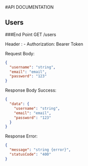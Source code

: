 #API DOCUMENTATION

## Users

###End Point
GET /users

Header : - Authorization: Bearer Token

Request Body:

```json
{
  "username": "string",
  "email": "email",
  "password": "123"
}
```

Response Body Success:

```json
{
  "data": {
    "username": "string",
    "email": "email",
    "password": "123"
  }
}
```

Response Error:

```json
{
  "message": "string {error}",
  "statusCode": "400"
}
```
